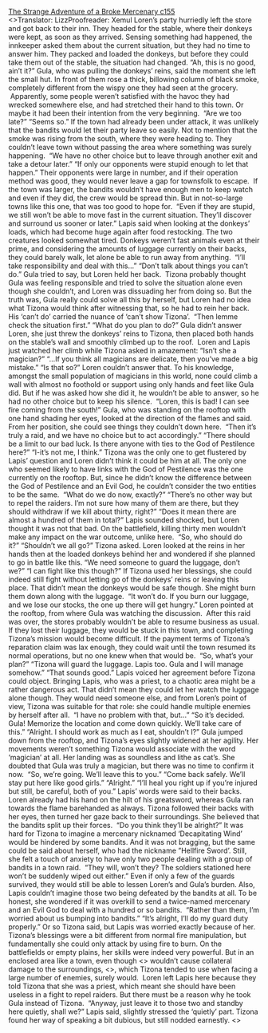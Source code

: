 [The Strange Adventure of a Broke Mercenary c155](https://www.divinedaolibrary.com/the-strange-adventure-of-a-broke-mercenary-chapter-155-from-being-too-late-to-a-counter-attack/)
<br/><<Previous Chapter Index Next Chapter>>Translator: LizzProofreader: Xemul Loren’s party hurriedly left the store and got back to their inn. They headed for the stable, where their donkeys were kept, as soon as they arrived. Sensing something had happened, the innkeeper asked them about the current situation, but they had no time to answer him. They packed and loaded the donkeys, but before they could take them out of the stable, the situation had changed. “Ah, this is no good, ain’t it?” Gula, who was pulling the donkeys’ reins, said the moment she left the small hut. In front of them rose a thick, billowing column of black smoke, completely different from the wispy one they had seen at the grocery.  Apparently, some people weren’t satisfied with the havoc they had wrecked somewhere else, and had stretched their hand to this town. Or maybe it had been their intention from the very beginning.  “Are we too late?” “Seems so.” If the town had already been under attack, it was unlikely that the bandits would let their party leave so easily. Not to mention that the smoke was rising from the south, where they were heading to. They couldn’t leave town without passing the area where something was surely happening.  “We have no other choice but to leave through another exit and take a detour later.” “If only our opponents were stupid enough to let that happen.” Their opponents were large in number, and if their operation method was good, they would never leave a gap for townsfolk to escape.  If the town was larger, the bandits wouldn’t have enough men to keep watch and even if they did, the crew would be spread thin. But in not-so-large towns like this one, that was too good to hope for.  “Even if they are stupid, we still won’t be able to move fast in the current situation. They’ll discover and surround us sooner or later.” Lapis said when looking at the donkeys’ loads, which had become huge again after food restocking. The two creatures looked somewhat tired. Donkeys weren’t fast animals even at their prime, and considering the amounts of luggage currently on their backs, they could barely walk, let alone be able to run away from anything.  “I’ll take responsibility and deal with this…” “Don’t talk about things you can’t do.” Gula tried to say, but Loren held her back.  Tizona probably thought Gula was feeling responsible and tried to solve the situation alone even though she couldn’t, and Loren was dissuading her from doing so. But the truth was, Gula really could solve all this by herself, but Loren had no idea what Tizona would think after witnessing that, so he had to rein her back. His ‘can’t do’ carried the nuance of ‘can’t show Tizona’.  “Then lemme check the situation first.” “What do you plan to do?” Gula didn’t answer Loren, she just threw the donkeys’ reins to Tizona, then placed both hands on the stable’s wall and smoothly climbed up to the roof.  Loren and Lapis just watched her climb while Tizona asked in amazement: “Isn’t she a magician?” “…If you think all magicians are delicate, then you’ve made a big mistake.” “Is that so?” Loren couldn’t answer that. To his knowledge, amongst the small population of magicians in this world, none could climb a wall with almost no foothold or support using only hands and feet like Gula did. But if he was asked how she did it, he wouldn’t be able to answer, so he had no other choice but to keep his silence.  “Loren, this is bad! I can see fire coming from the south!” Gula, who was standing on the rooftop with one hand shading her eyes, looked at the direction of the flames and said. From her position, she could see things they couldn’t down here.  “Then it’s truly a raid, and we have no choice but to act accordingly.” “There should be a limit to our bad luck. Is there anyone with ties to the God of Pestilence here?” “I-it’s not me, I think.” Tizona was the only one to get flustered by Lapis’ question and Loren didn’t think it could be him at all. The only one who seemed likely to have links with the God of Pestilence was the one currently on the rooftop. But, since he didn’t know the difference between the God of Pestilence and an Evil God, he couldn’t consider the two entities to be the same.  “What do we do now, exactly?” “There’s no other way but to repel the raiders. I’m not sure how many of them are there, but they should withdraw if we kill about thirty, right?” “Does it mean there are almost a hundred of them in total?” Lapis sounded shocked, but Loren thought it was not that bad. On the battlefield, killing thirty men wouldn’t make any impact on the war outcome, unlike here.  “So, who should do it?” “Shouldn’t we all go?” Tizona asked. Loren looked at the reins in her hands then at the loaded donkeys behind her and wondered if she planned to go in battle like this. “We need someone to guard the luggage, don’t we?” “I can fight like this though?” If Tizona used her blessings, she could indeed still fight without letting go of the donkeys’ reins or leaving this place. That didn’t mean the donkeys would be safe though. She might burn them down along with the luggage.  “It won’t do. If you burn our luggage, and we lose our stocks, the one up there will get hungry.” Loren pointed at the rooftop, from where Gula was watching the discussion.  After this raid was over, the stores probably wouldn’t be able to resume business as usual. If they lost their luggage, they would be stuck in this town, and completing Tizona’s mission would become difficult. If the payment terms of Tizona’s reparation claim was lax enough, they could wait until the town resumed its normal operations, but no one knew when that would be.  “So, what’s your plan?” “Tizona will guard the luggage. Lapis too. Gula and I will manage somehow.” “That sounds good.” Lapis voiced her agreement before Tizona could object. Bringing Lapis, who was a priest, to a chaotic area might be a rather dangerous act. That didn’t mean they could let her watch the luggage alone though. They would need someone else, and from Loren’s point of view, Tizona was suitable for that role: she could handle multiple enemies by herself after all.  “I have no problem with that, but…” “So it’s decided. Gula! Memorize the location and come down quickly. We’ll take care of this.” “Alright. I should work as much as I eat, shouldn’t I?” Gula jumped down from the rooftop, and Tizona’s eyes slightly widened at her agility. Her movements weren’t something Tizona would associate with the word ‘magician’ at all. Her landing was as soundless and lithe as cat’s. She doubted that Gula was truly a magician, but there was no time to confirm it now.  “So, we’re going. We’ll leave this to you.” “Come back safely. We’ll stay put here like good girls.” “Alright.” “I’ll heal you right up if you’re injured but still, be careful, both of you.” Lapis’ words were said to their backs. Loren already had his hand on the hilt of his greatsword, whereas Gula ran towards the flame barehanded as always. Tizona followed their backs with her eyes, then turned her gaze back to their surroundings. She believed that the bandits split up their forces.  “Do you think they’ll be alright?” It was hard for Tizona to imagine a mercenary nicknamed ‘Decapitating Wind’ would be hindered by some bandits. And it was not bragging, but the same could be said about herself, who had the nickname ”Hellfire Sword’. Still, she felt a touch of anxiety to have only two people dealing with a group of bandits in a town raid.  “They will, won’t they? The soldiers stationed here won’t be suddenly wiped out either.” Even if only a few of the guards survived, they would still be able to lessen Loren’s and Gula’s burden. Also, Lapis couldn’t imagine those two being defeated by the bandits at all. To be honest, she wondered if it was overkill to send a twice-named mercenary and an Evil God to deal with a hundred or so bandits.  “Rather than them, I’m worried about us bumping into bandits.” “It’s alright, I’ll do my guard duty properly.” Or so Tizona said, but Lapis was worried exactly because of her. Tizona’s blessings were a bit different from normal fire manipulation, but fundamentally she could only attack by using fire to burn. On the battlefields or empty plains, her skills were indeed very powerful. But in an enclosed area like a town, even though <<Roast>> wouldn’t cause collateral damage to the surroundings, <<Heat>>, which Tizona tended to use when facing a large number of enemies, surely would.  Loren left Lapis here because they told Tizona that she was a priest, which meant she should have been useless in a fight to repel raiders. But there must be a reason why he took Gula instead of Tizona.  “Anyway, just leave it to those two and standby here quietly, shall we?” Lapis said, slightly stressed the ‘quietly’ part. Tizona found her way of speaking a bit dubious, but still nodded earnestly. <<Previous Chapter Index Next Chapter>><br/>

